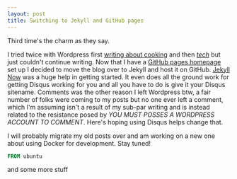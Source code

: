 ```yaml
---
layout: post
title: Switching to Jekyll and GitHub pages
---
```


Third time's the charm as they say. 

I tried twice with Wordpress first [writing about cooking](https://tandoorispring.wordpress.com/) and then [_tech_](https://jarisafi.wordpress.com/) but just couldn't continue writing. Now that I have a [GitHub pages homepage](https://safijari.github.io/) set up I decided to move the blog over to Jekyll and host it on GitHub. [Jekyll Now](http://www.jekyllnow.com/) was a huge help in getting started. It even does all the ground work for getting Disqus working for you and all you have to do is give it your Disqus sitename. Comments was the other reason I left Wordpress btw, a fair number of folks were coming to my posts but no one ever left a comment, which I'm assuming isn't a result of my sub-par writing and is instead related to the resistance posed by _YOU MUST POSSES A WORDPRESS ACCOUNT TO COMMENT_. Here's hoping using Disqus helps change that.

I will probably migrate my old posts over and am working on a new one about using Docker for development. Stay tuned!

```dockerfile
FROM ubuntu
```
and some more stuff
